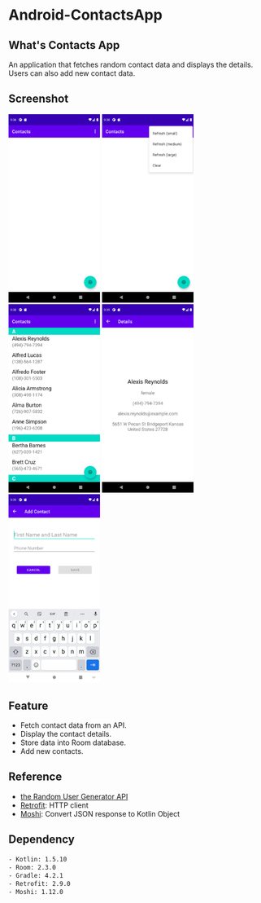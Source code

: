 # Android-ContactsApp

## What's Contacts App
An application that fetches random contact data and displays the details. Users can also add new contact data. 

## Screenshot
<p float="left">
  <img src="demo/contact_list_1.png" width="180" />
  <img src="demo/contact_list_2.png" width="180" /> 
  <img src="demo/contact_list_3.png" width="180" />
  <img src="demo/contact_details.png" width="180" />
  <img src="demo/add_contact.png" width="180" />
</p>

## Feature
- Fetch contact data from an API.
- Display the contact details.
- Store data into Room database.
- Add new contacts.

## Reference
- [the Random User Generator API](https://randomuser.me/documentation)
- [Retrofit](https://square.github.io/retrofit/): HTTP client
- [Moshi](https://github.com/square/moshi): Convert JSON response to Kotlin Object

## Dependency
````
- Kotlin: 1.5.10
- Room: 2.3.0
- Gradle: 4.2.1
- Retrofit: 2.9.0
- Moshi: 1.12.0
````
